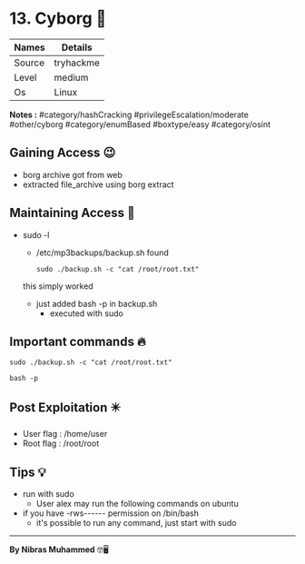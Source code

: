 # 13. Cyborg 🧭
Names | Details
--------|-----
Source | tryhackme
Level     | medium
Os | Linux

**Notes :**
#category/hashCracking 
#privilegeEscalation/moderate 
#other/cyborg
#category/enumBased 
#boxtype/easy 
#category/osint


## Gaining Access 😉

- borg archive got from web
- extracted file_archive using borg extract



## Maintaining Access 🥷
- sudo -l
	- /etc/mp3backups/backup.sh found
		```
		sudo ./backup.sh -c "cat /root/root.txt"
		```
	this simply worked
	
	- just added bash -p in backup.sh
		- executed with sudo 
		


## Important commands 🔥
```
sudo ./backup.sh -c "cat /root/root.txt"
```
```
bash -p
```

## Post Exploitation ✴️
- User flag : /home/user
- Root flag : /root/root
## Tips 💡
- run with sudo 
	- User alex may run the following commands on ubuntu
- if you have -rws------ permission on /bin/bash
	- it's possible to run any command, just start with sudo


--------------------------------
**By Nibras Muhammed** 🤓🖥️






